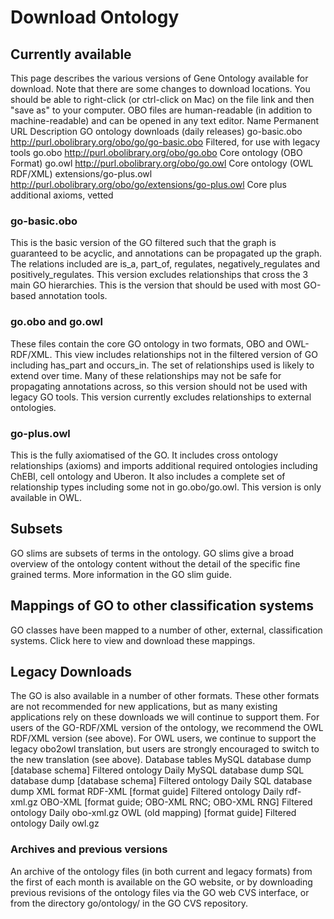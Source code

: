 <!-- This had two tables.  I did not preserve the formatting --> 

# Download Ontology
## Currently available

This page describes the various versions of Gene Ontology available for download. Note that there are some changes to download locations. You should be able to right-click (or ctrl-click on Mac) on the file link and then "save as" to your computer. OBO files are human-readable (in addition to machine-readable) and can be opened in any text editor.
Name 	Permanent URL 	Description
GO ontology downloads (daily releases) go-basic.obo 	http://purl.obolibrary.org/obo/go/go-basic.obo 	Filtered, for use with legacy tools
go.obo 	http://purl.obolibrary.org/obo/go.obo 	Core ontology (OBO Format)
go.owl 	http://purl.obolibrary.org/obo/go.owl 	Core ontology (OWL RDF/XML)
extensions/go-plus.owl 	http://purl.obolibrary.org/obo/go/extensions/go-plus.owl 	Core plus additional axioms, vetted
### go-basic.obo

This is the basic version of the GO filtered such that the graph is guaranteed to be acyclic, and annotations can be propagated up the graph. The relations included are is_a, part_of, regulates, negatively_regulates and positively_regulates. This version excludes relationships that cross the 3 main GO hierarchies. This is the version that should be used with most GO-based annotation tools.
### go.obo and go.owl

These files contain the core GO ontology in two formats, OBO and OWL-RDF/XML. This view includes relationships not in the filtered version of GO including has_part and occurs_in. The set of relationships used is likely to extend over time. Many of these relationships may not be safe for propagating annotations across, so this version should not be used with legacy GO tools. This version currently excludes relationships to external ontologies.
### go-plus.owl

This is the fully axiomatised of the GO. It includes cross ontology relationships (axioms) and imports additional required ontologies including ChEBI, cell ontology and Uberon. It also includes a complete set of relationship types including some not in go.obo/go.owl. This version is only available in OWL.
## Subsets

GO slims are subsets of terms in the ontology. GO slims give a broad overview of the ontology content without the detail of the specific fine grained terms. More information in the GO slim guide.
## Mappings of GO to other classification systems

GO classes have been mapped to a number of other, external, classification systems. Click here to view and download these mappings.
## Legacy Downloads

The GO is also available in a number of other formats. These other formats are not recommended for new applications, but as many existing applications rely on these downloads we will continue to support them. For users of the GO-RDF/XML version of the ontology, we recommend the OWL RDF/XML version (see above). For OWL users, we continue to support the legacy obo2owl translation, but users are strongly encouraged to switch to the new translation (see above).
Database tables
MySQL database dump [database schema] 	Filtered ontology 	Daily 	MySQL database dump
SQL database dump [database schema] 	Filtered ontology 	Daily 	SQL database dump
XML format
RDF-XML [format guide] 	Filtered ontology 	Daily 	rdf-xml.gz
OBO-XML [format guide; OBO-XML RNC; OBO-XML RNG] 	Filtered ontology 	Daily 	obo-xml.gz
OWL (old mapping) [format guide] 	Filtered ontology 	Daily 	owl.gz
### Archives and previous versions

An archive of the ontology files (in both current and legacy formats) from the first of each month is available on the GO website, or by downloading previous revisions of the ontology files via the GO web CVS interface, or from the directory go/ontology/ in the GO CVS repository.
